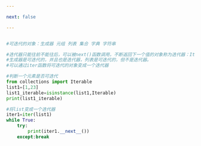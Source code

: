 ```yaml
---

next: false

---
```




<BlogInfo id="918" title="5.迭代器" author="白日梦想猿" pv=0 read_times=0 pre_cost_time="0分18秒" category="进阶语法" tag_list="['进阶语法']" create_time="2021.11.08 20:03:32" update_time="2021.11.08 20:11:20" />

```python

#可迭代的对象：生成器 元组 列表 集合 字典 字符串

#迭代器只能往前不能往后，可以被next()函数调用，不断返回下一个值的对象称为迭代器：Iterator
#生成器是可迭代的，并且也是迭代器，列表是可迭代的，但不是迭代器。
#可以通过iter函数将可迭代的对象变成一个迭代器

#判断一个元素是否可迭代
from collections import Iterable
list1=[1,23]
list1_iterable=isinstance(list1,Iterable)
print(list1_iterable)

#将list变成一个迭代器
iter1=iter(list1)
while True:
    try:
        print(iter1.__next__())
    except:break

```



<ActionBox />
